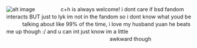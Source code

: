 ![alt image](https://files.catbox.moe/tl0kby.png)
ㅤㅤㅤㅤㅤc+h is always welcome! i dont care if bsd fandom interacts BUT just to lyk im not in the fandom so i dont know what youd beㅤㅤㅤㅤ talking about like 99% of the time, i love my husband yuan he beats me up though :/ and u can int just know im a littleㅤㅤㅤㅤㅤㅤㅤㅤㅤㅤㅤㅤㅤㅤㅤㅤㅤㅤㅤㅤㅤㅤㅤㅤㅤㅤㅤㅤㅤㅤㅤㅤㅤㅤㅤ awkward though
